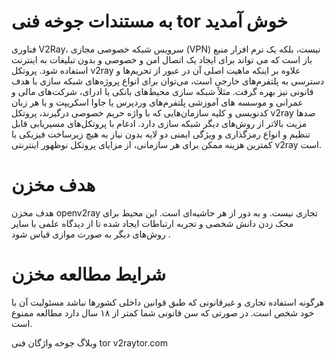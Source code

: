 # به مستندات جوخه فنی tor خوش آمدید 
فناوری V2Ray، سرویس شبکه خصوصی مجازی (VPN) نیست، بلکه یک نرم افزار منبع باز است که می تواند برای ایجاد یک اتصال امن و خصوصی و بدون تبلیغات به اینترنت استفاده شود.
پروتکل v2ray علاوه بر اینکه ماهیت اصلی آن در عبور از تحریم‌ها و دسترسی به پلتفرم‌های خارجی است،  می‌توان برای انواع پروژه‌های شبکه سازی با هدف قانونی نیز بهره گرفت.
مثلاً شبکه سازی محیط‌های بانکی یا ادرای، شرکت‌های مالی و عمرانی و موسسه های آموزشی پلتفرم‌های وردپرس یا جاوا اسکریپت و یا هر زبان کدنویسی و کلیه سازمان‌هایی که با واژه حریم خصوصی درگیرند، پروتکل v2ray صدها مزیت بالاتر از روش‌های دیگر شبکه سازی دارد.
ادغام با پروتکل‌های مسیریابی قابل تنظیم و انواع رمزگذاری و ویژگی ایمنی دو لایه بدون نیاز به هیچ زیرساخت فیزیکی با کمترین هزینه ممکن برای هر سازمانی، از مزایای پروتکل نوظهور اینترنتی v2ray است.
# هدف مخزن
هدف مخزن openv2ray تجاری نیست‌. و به دور از هر حاشیه‌ای است. 
این محیط برای محک زدن دانش شخصی و تجربه ارتباطات ایجاد شده تا از دیدگاه علمی با سایر روش‌های دیگر به صورت موازی قیاس شود .
# شرایط مطالعه مخزن
هرگونه استفاده تجاری و غیرقانونی که طبق قوانین داخلی کشورها نباشد مسئولیت آن با خود شخص است. 
در صورتی که سن قانونی شما کمتر از ۱۸ سال دارد مطالعه ممنوع است.

وبلاگ جوخه واژگان فنی tor v2raytor.com